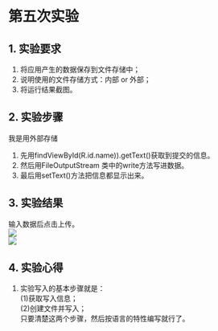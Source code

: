 # 第五次实验

## 1. 实验要求
1. 将应用产生的数据保存到文件存储中；
2. 说明使用的文件存储方式：内部 or 外部；
3. 将运行结果截图。
## 2. 实验步骤
我是用外部存储
1. 先用findViewById(R.id.name)).getText()获取到提交的信息。
2. 然后用FileOutputStream 类中的write方法写进数据。
3. 最后用setText()方法把信息都显示出来。

## 3. 实验结果
输入数据后点击上传。  
![](https://github.com/YoMiao/android-labs-2018/blob/master/com1614080901130/screen/report5_screen1.png)  
![](https://github.com/YoMiao/android-labs-2018/blob/master/com1614080901130/screen/report5_screen2.png)  

## 4. 实验心得
1. 实验写入的基本步骤就是：  
(1)获取写入信息；  
(2)创建文件并写入；  
只要清楚这两个步骤，然后按语言的特性编写就行了。
